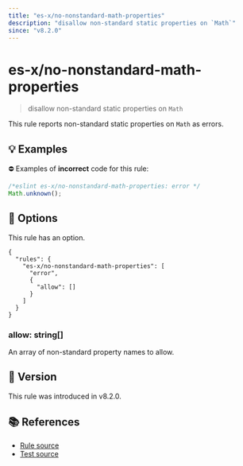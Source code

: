```yaml
---
title: "es-x/no-nonstandard-math-properties"
description: "disallow non-standard static properties on `Math`"
since: "v8.2.0"
---
```


# es-x/no-nonstandard-math-properties
> disallow non-standard static properties on `Math`

This rule reports non-standard static properties on `Math` as errors.

## 💡 Examples

⛔ Examples of **incorrect** code for this rule:

<eslint-playground type="bad">

```js
/*eslint es-x/no-nonstandard-math-properties: error */
Math.unknown();
```

</eslint-playground>

## 🔧 Options

This rule has an option.

```jsonc
{
  "rules": {
    "es-x/no-nonstandard-math-properties": [
      "error",
      {
        "allow": []
      }
    ]
  }
}
```

### allow: string[]

An array of non-standard property names to allow.

## 🚀 Version

This rule was introduced in v8.2.0.

## 📚 References

- [Rule source](https://github.com/eslint-community/eslint-plugin-es-x/blob/master/lib/rules/no-nonstandard-math-properties.js)
- [Test source](https://github.com/eslint-community/eslint-plugin-es-x/blob/master/tests/lib/rules/no-nonstandard-math-properties.js)
